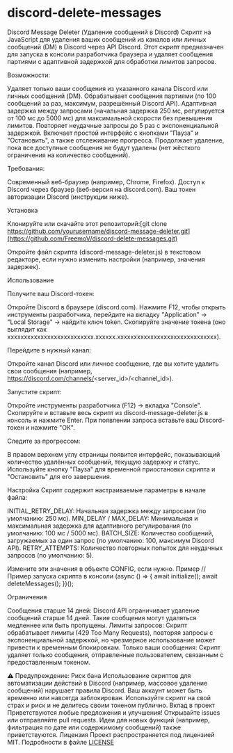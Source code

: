 # discord-delete-messages
Discord Message Deleter (Удаление сообщений в Discord)
Скрипт на JavaScript для удаления ваших сообщений из каналов или личных сообщений (DM) в Discord через API Discord. Этот скрипт предназначен для запуска в консоли разработчика браузера и удаляет сообщения партиями с адаптивной задержкой для обработки лимитов запросов.

Возможности:

Удаляет только ваши сообщения из указанного канала Discord или личных сообщений (DM).
Обрабатывает сообщения партиями (по 100 сообщений за раз, максимум, разрешённый Discord API).
Адаптивная задержка между запросами (начальная задержка 250 мс, регулируется от 100 мс до 5000 мс) для максимальной скорости без превышения лимитов.
Повторяет неудачные запросы до 5 раз с экспоненциальной задержкой.
Включает простой интерфейс с кнопками "Пауза" и "Остановить", а также отслеживание прогресса.
Продолжает удаление, пока все доступные сообщения не будут удалены (нет жёсткого ограничения на количество сообщений).

Требования:

Современный веб-браузер (например, Chrome, Firefox).
Доступ к Discord через браузер (веб-версия на discord.com).
Ваш токен авторизации Discord (инструкции ниже).

Установка

Клонируйте или скачайте этот репозиторий:[git clone https://github.com/yourusername/discord-message-deleter.git](https://github.com/FreemoV/discord-delete-messages.git)


Откройте файл скрипта (discord-message-deleter.js) в текстовом редакторе, если нужно изменить настройки (например, значения задержек).

Использование

Получите ваш Discord-токен:

Откройте Discord в браузере (discord.com).
Нажмите F12, чтобы открыть инструменты разработчика, перейдите на вкладку "Application" → "Local Storage" → найдите ключ token.
Скопируйте значение токена (оно выглядит как xxxxxxxxxxxxxxxxxxxxxxxxxx.xxxxxx.xxxxxxxxxxxxxxxxxxxxxxxxxxxxxx).


Перейдите в нужный канал:

Откройте канал Discord или личное сообщение, где вы хотите удалить свои сообщения (например, https://discord.com/channels/<server_id>/<channel_id>).


Запустите скрипт:

Откройте инструменты разработчика (F12) → вкладка "Console".
Скопируйте и вставьте весь скрипт из discord-message-deleter.js в консоль и нажмите Enter.
При появлении запроса вставьте ваш Discord-токен и нажмите "ОК".


Следите за прогрессом:

В правом верхнем углу страницы появится интерфейс, показывающий количество удалённых сообщений, текущую задержку и статус.
Используйте кнопку "Пауза" для временной приостановки скрипта и "Остановить" для его завершения.



Настройка
Скрипт содержит настраиваемые параметры в начале файла:

INITIAL_RETRY_DELAY: Начальная задержка между запросами (по умолчанию: 250 мс).
MIN_DELAY / MAX_DELAY: Минимальная и максимальная задержка для адаптивного регулирования (по умолчанию: 100 мс / 5000 мс).
BATCH_SIZE: Количество сообщений, загружаемых за один запрос (по умолчанию: 100, максимум Discord API).
RETRY_ATTEMPTS: Количество повторных попыток для неудачных запросов (по умолчанию: 5).

Измените эти значения в объекте CONFIG, если нужно.
Пример
// Пример запуска скрипта в консоли
(async () => {
    await initialize();
    await deleteMessages();
})();

Ограничения

Сообщения старше 14 дней: Discord API ограничивает удаление сообщений старше 14 дней. Такие сообщения могут удаляться медленнее или быть пропущены.
Лимиты запросов: Скрипт обрабатывает лимиты (429 Too Many Requests), повторяя запросы с экспоненциальной задержкой, но чрезмерное использование может привести к временным блокировкам.
Только ваши сообщения: Скрипт удаляет только сообщения, отправленные пользователем, связанным с предоставленным токеном.

⚠️ Предупреждение: Риск бана
Использование скриптов для автоматизации действий в Discord (например, массовое удаление сообщений) нарушает правила Discord. Ваш аккаунт может быть временно или навсегда заблокирован. Используйте скрипт на свой страх и риск и не делитесь своим токеном публично.
Вклад в проект
Приветствуются любые предложения и улучшения! Открывайте issues или отправляйте pull requests. Идеи для новых функций (например, фильтрация по дате или содержимому сообщений) также приветствуются.
Лицензия
Проект распространяется под лицензией MIT. Подробности в файле [LICENSE](https://github.com/FreemoV/discord-delete-messages/blob/main/LICENSE)
